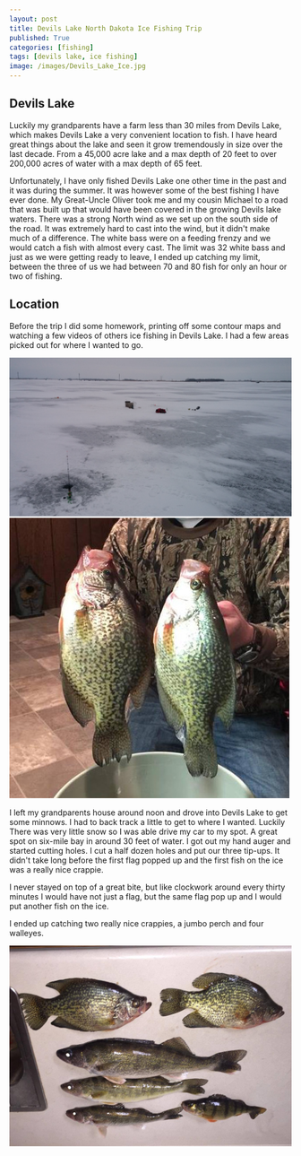 ```yaml
---
layout: post
title: Devils Lake North Dakota Ice Fishing Trip
published: True
categories: [fishing]
tags: [devils lake, ice fishing]
image: /images/Devils_Lake_Ice.jpg
---
```


## Devils Lake

Luckily my grandparents have a farm less than 30 miles from Devils Lake, which makes Devils Lake a very convenient location to fish. I have heard great things about the lake and seen it grow tremendously in size over the last decade. From a 45,000 acre lake and a max depth of 20 feet to over 200,000 acres of water with a max depth of 65 feet.

Unfortunately, I have only fished Devils Lake one other time in the past and it was during the summer. It was however some of the best fishing I have ever done. My Great-Uncle Oliver took me and my cousin Michael to a road that was built up that would have been covered in the growing Devils lake waters. There was a strong North wind as we set up on the south side of the road. It was extremely hard to cast into the wind, but it didn't make much of a difference. The white bass were on a feeding frenzy and we would catch a fish with almost every cast. The limit was 32 white bass and just as we were getting ready to leave, I ended up catching my limit, between the three of us we had between 70 and 80 fish for only an hour or two of fishing.

## Location

Before the trip I did some homework, printing off some contour maps and watching a few videos of others ice fishing in Devils Lake. I had a few areas picked out for where I wanted to go.

<img class="centered" src="/images/Devils_Lake_Ice.jpg" alt="My Ice Fishing Setup">

<img class="floatright" src="/images/Crappies.jpg" alt="Two Devils Lake Crappies">

I left my grandparents house around noon and drove into Devils Lake to get some minnows. I had to back track a little to get to where I wanted. Luckily There was very little snow so I was able drive my car to my spot. A great spot on six-mile bay in around 30 feet of water. I got out my hand auger and started cutting holes. I cut a half dozen holes and put our three tip-ups. It didn't take long before the first flag popped up and the first fish on the ice was a really nice crappie.

I never stayed on top of a great bite, but like clockwork around every thirty minutes I would have not just a flag, but the same flag pop up and I would put another fish on the ice.

I ended up catching two really nice crappies, a jumbo perch and four walleyes.

<img class="centered" src="/images/Devils_Lake_Fish.jpg" alt="Fish from Devils Lake">


